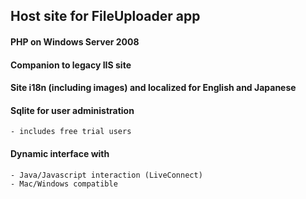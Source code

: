 ## Host site for FileUploader app
#### PHP on Windows Server 2008
#### Companion to legacy IIS site
#### Site i18n (including images) and localized for English and Japanese
#### Sqlite for user administration
    - includes free trial users

#### Dynamic interface with
    - Java/Javascript interaction (LiveConnect)
    - Mac/Windows compatible

